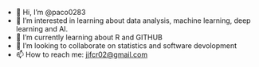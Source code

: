 - 👋 Hi, I’m @paco0283
- 👀 I’m interested in learning about data analysis, machine learning, deep learning and AI. 
- 🌱 I’m currently learning about R and GITHUB
- 💞️ I’m looking to collaborate on statistics and software devolopment
- 📫 How to reach me: jjfcr02@gmail.com

<!---
paco0283/paco0283 is a ✨ special ✨ repository because its `README.md` (this file) appears on your GitHub profile.
You can click the Preview link to take a look at your changes.
--->
